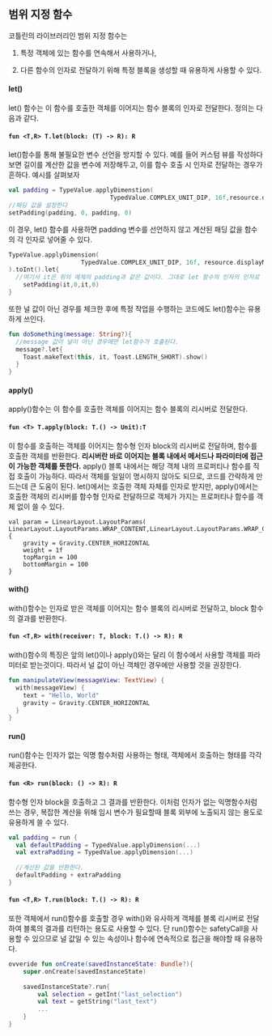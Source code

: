 ## 범위 지정 함수

코틀린의 라이브러리인 범위 지정 함수는 

1) 특정 객체에 있는 함수를 연속해서 사용하거나, 

2) 다른 함수의 인자로 전달하기 위해 특정 블록을 생성할 때 유용하게 사용할 수 있다.



#### let()

let() 함수는 이 함수를 호출한 객체를 이어지는 함수 블록의 인자로 전달한다. 정의는 다음과 같다.

#### `fun <T,R> T.let(block: (T) -> R): R`

let()함수를 통해 불필요한 변수 선언을 방지할 수 있다. 예를 들어 커스텀 뷰를 작성하다 보면 길이를 계산한 값을 변수에 저장해두고, 이를 함수 호출 시 인자로 전달하는 경우가 흔하다.  예시를 살펴보자 

```kotlin
val padding = TypeValue.applyDimenstion(
							TypedValue.COMPLEX_UNIT_DIP, 16f,resource.displayMetrics).toInt()
//패딩 값을 설정한다
setPadding(padding, 0, padding, 0)
```

이 경우, let() 함수를 사용하면 padding 변수를 선언하지 않고 계산된 패딩 값을 함수의 각 인자로 넣어줄 수 있다.

```kotlin
TypeValue.applyDimension(
					TypedValue.COMPLEX_UNIT_DIP, 16f, resource.displayMetrics
).toInt().let{
  //여기서 it은 위의 예제의 padding과 같은 값이다. 그대로 let 함수의 인자의 인자로 넘어온 것이다.
	setPadding(it,0,it,0)
}
```

또한 널 값이 아닌 경우를 체크한 후에 특정 작업을 수행하는 코드에도 let()함수는 유용하게 쓰인다.

```kotlin
fun doSomething(message: String?){
  //message	값이 널이 아닌 경우에만 let함수가 호출된다.
  message?.let{
    Toast.makeText(this, it, Toast.LENGTH_SHORT).show()
  }
}
```



#### apply()

apply()함수는 이 함수를 호출한 객체를 이어지는 함수 블록의 리시버로 전달한다. 

#### `fun <T> T.apply(block: T.() -> Unit):T`

이 함수를 호출하는 객체를 이어지는 함수형 인자 block의 리시버로 전달하며, 함수를 호출한 객체를 반환한다. **리시버란 바로 이어지는 블록 내에서 메서드나 파라미터에 접근이 가능한 객체를 뜻한다.** apply() 블록 내에서는 해당 객체 내의 프로퍼티나 함수를 직접 호출이 가능하다. 따라서 객체를 일일이 명시하지 않아도 되므로, 코드를 간략하게 만드는데 큰 도움이 된다. let()에서는 호출한 객체 자체를 인자로 받지만, apply()에서는 호출한 객체의 리시버를 함수형 인자로 전달하므로 객체가 가지는 프로퍼티나 함수를 객체 없이 쓸 수 있다.

```
val param = LinearLayout.LayoutParams(
LinearLayout.LayoutParams.WRAP_CONTENT,LinearLayout.LayoutParams.WRAP_CONTENT).apply {
	gravity = Gravity.CENTER_HORIZONTAL
	weight = 1f
	topMargin = 100
	bottomMargin = 100
}
```



#### with()

with()함수는 인자로 받은 객체를 이어지는 함수 블록의 리시버로 전달하고, block 함수의 결과를 반환한다.

#### `fun <T,R> with(receiver: T, block: T.() -> R): R`

with()함수의 특징은 앞의 let()이나 apply()와는 달리 이 함수에서 사용할 객체를 파라미터로 받는것이다. 따라서 널 값이 아닌 객체인 경우에만 사용할 것을 권장한다. 

```kotlin
fun manipulateView(messageView: TextView) {
  with(messageView) {
    text = "Hello, World"
    gravity = Gravity.CENTER_HORIZONTAL
  }
}
```



#### run()

run()함수는 인자가 없는 익명 함수처럼 사용하는 형태, 객체에서 호출하는 형태를 각각 제공한다.

#### `fun <R> run(block: () -> R): R` 

함수형 인자 block을 호출하고 그 결과를 반환한다.  이처럼 인자가 없는 익명함수처럼 쓰는 경우, 복잡한 계산을 위해 임시 변수가 필요할때 블록 외부에 노출되지 않는 용도로 유용하게 쓸 수 있다.

```kotlin
val padding = run {
  val defaultPadding = TypedValue.applyDimension(...)
  val extraPadding = TypedValue.applyDimension(...)
  
  //계산된 값을 반환한다.
  defaultPadding + extraPadding
}
```

#### `fun <T,R> T.run(block: T.() -> R): R`

또한 객체에서 run()함수를 호출할 경우 with()와 유사하게 객체를 블록 리시버로 전달하여 블록의 결과를 리턴하는 용도로 사용할 수 있다. 단 run()함수는 safetyCall을 사용할 수 있으므로 널 값일 수 있는 속성이나 함수에 연속적으로 접근을 해야할 때 유용하다.

```kotlin
ovveride fun onCreate(savedInstanceState: Bundle?){
	super.onCreate(savedInstanceState)
	
	savedInstanceState?.run{
		val selection = getInt("last_selection")
		val text = getString("last_text")
		...
	}
}
```
